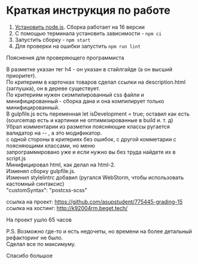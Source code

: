# Краткая инструкция по работе

1. [Установить node.js](https://nodejs.org/download/release/latest-v16.x/). Сборка работает на 16 версии
2. С помощью терминала установить зависимости - `npm ci`
3. Запустить сборку - `npm start`
4. Для проверки на ошибки запустить `npm run lint`


Пояснения для проверяющего программиста

В разметке указан тег h4 - он указан в стайлгайде (а он высший приоритет).\
По критериям в карточках товаров сделал ссылки на description.html (заглушка), он в дереве существует.\
По критериям нужен скомпилированный css файли и минифицированный - сборка дана и она компилирует только минифицированный.\
В gulpfile.js есть переменная let isDevelopment = true; оставил как есть (sourcemap есть и картинки не оптимизированные в build и. т. д)\
Убрал комментарии из разметки поясняющие классы ругается валидатор на -- , а это модификатор.\
с одной стороны в критериях без ошибок, с другой комметарии с поясняющими классами, но меню\
запрограммировано уже и если нужно вы без труда найдете их в script.js\
Минифицировал html, как делал на html-2.\
Изменял сборку gulpfile.js.\
Изменил stylelintrc добавил (ругался WebStorm, чтобы использовать кастомный синтаксис)\
"customSyntax": "postcss-scss"

ссылка на проект: https://github.com/asupstudent/775445-grading-15
ссылка на хостинг: http://k92004rm.beget.tech/

На проект ушло 65 часов

P.S. Возможно где-то и есть недочеты, но времени на более детальный рефакторинг не было.\
Сделал все по максимуму.

Спасибо большое
